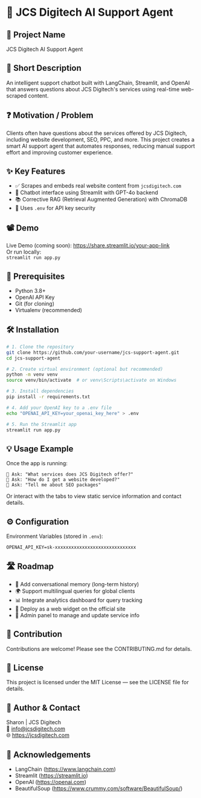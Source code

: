 🤖 JCS Digitech AI Support Agent
================================

📌 Project Name
---------------
JCS Digitech AI Support Agent

🚀 Short Description
--------------------
An intelligent support chatbot built with LangChain, Streamlit, and OpenAI that answers questions about JCS Digitech's services using real-time web-scraped content.

❓ Motivation / Problem
-----------------------
Clients often have questions about the services offered by JCS Digitech, including website development, SEO, PPC, and more. This project creates a smart AI support agent that automates responses, reducing manual support effort and improving customer experience.

✨ Key Features
--------------
- ✅ Scrapes and embeds real website content from `jcsdigitech.com`
- 💬 Chatbot interface using Streamlit with GPT-4o backend
- 📚 Corrective RAG (Retrieval Augmented Generation) with ChromaDB
- 🔐 Uses `.env` for API key security

📽️ Demo
-------
Live Demo (coming soon): https://share.streamlit.io/your-app-link  
Or run locally:  
`streamlit run app.py`

🧰 Prerequisites
----------------
- Python 3.8+
- OpenAI API Key
- Git (for cloning)
- Virtualenv (recommended)

🛠️ Installation
----------------
```bash
# 1. Clone the repository
git clone https://github.com/your-username/jcs-support-agent.git
cd jcs-support-agent

# 2. Create virtual environment (optional but recommended)
python -m venv venv
source venv/bin/activate  # or venv\Scripts\activate on Windows

# 3. Install dependencies
pip install -r requirements.txt

# 4. Add your OpenAI key to a .env file
echo "OPENAI_API_KEY=your_openai_key_here" > .env

# 5. Run the Streamlit app
streamlit run app.py
```

💡 Usage Example
----------------
Once the app is running:
```
🤖 Ask: "What services does JCS Digitech offer?"
🤖 Ask: "How do I get a website developed?"
🤖 Ask: "Tell me about SEO packages"
```

Or interact with the tabs to view static service information and contact details.

⚙️ Configuration
----------------
Environment Variables (stored in `.env`):

```
OPENAI_API_KEY=sk-xxxxxxxxxxxxxxxxxxxxxxxxxxxxxx
```

🛣️ Roadmap
-----------
- 🔄 Add conversational memory (long-term history)
- 🌍 Support multilingual queries for global clients
- 📊 Integrate analytics dashboard for query tracking
- 🤖 Deploy as a web widget on the official site
- 🔧 Admin panel to manage and update service info

🤝 Contribution
---------------
Contributions are welcome! Please see the CONTRIBUTING.md for details.

📄 License
----------
This project is licensed under the MIT License — see the LICENSE file for details.

👤 Author & Contact
--------------------
Sharon | JCS Digitech  
📧 info@jcsdigitech.com  
🌐 https://jcsdigitech.com

🙏 Acknowledgements
-------------------
- LangChain (https://www.langchain.com)
- Streamlit (https://streamlit.io)
- OpenAI (https://openai.com)
- BeautifulSoup (https://www.crummy.com/software/BeautifulSoup/)
